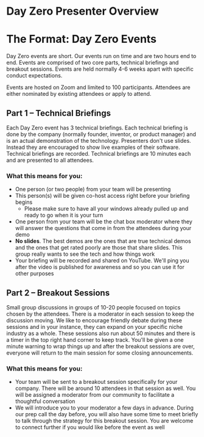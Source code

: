 # Day Zero Presenter Overview

# The Format: Day Zero Events

Day Zero events are short. Our events run on time and are two hours end to end. Events are comprised of two core parts, technical briefings and breakout sessions. Events are held normally 4-6 weeks apart with specific conduct expectations.

Events are hosted on Zoom and limited to 100 participants. Attendees are either nominated by existing attendees or apply to attend.

## Part 1 – Technical Briefings

Each Day Zero event has 3 technical briefings. Each technical briefing is done by the company (normally founder, inventor, or product manager) and is an actual demonstration of the technology. Presenters don't use slides. Instead they are encouraged to show live examples of their software. Technical briefings are recorded. Technical briefings are 10 minutes each and are presented to all attendees.

### What this means for you:

* One person (or two people) from your team will be presenting
* This person(s) will be given co-host access right before your briefing begins
  * Please make sure to have all your windows already pulled up and ready to go when it is your turn
* One person from your team will be the chat box moderator where they will answer the questions that come in from the attendees during your demo
* **No slides**. The best demos are the ones that are true technical demos and the ones that get rated poorly are those that share slides. This group really wants to see the tech and how things work
* Your briefing will be recorded and shared on YouTube. We'll ping you after the video is published for awareness and so you can use it for other purposes

## Part 2 – Breakout Sessions

Small group discussions in groups of 10-20 people focused on topics chosen by the attendees. There is a moderator in each session to keep the discussion moving. We like to encourage friendly debate during these sessions and in your instance, they can expand on your specific niche industry as a whole. These sessions also run about 50 minutes and there is a timer in the top right hand corner to keep track. You'll be given a one minute warning to wrap things up and after the breakout sessions are over, everyone will return to the main session for some closing announcements.

### What this means for you:

* Your team will be sent to a breakout session specifically for your company. There will be around 10 attendees in that session as well. You will be assigned a moderator from our community to facilitate a thoughtful conversation
* We will introduce you to your moderator a few days in advance. During our prep call the day before, you will also have some time to meet briefly to talk through the strategy for this breakout session. You are welcome to connect further if you would like before the event as well
